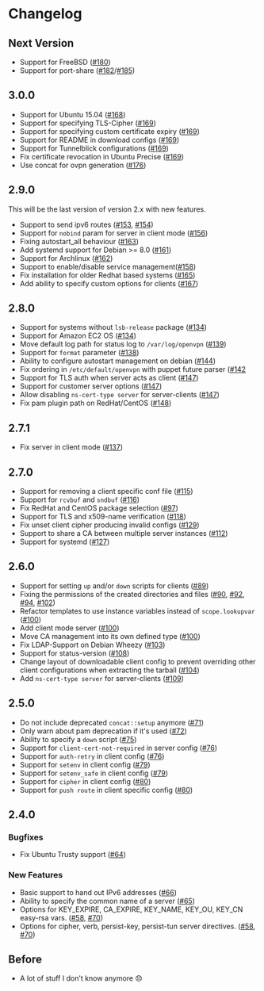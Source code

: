 # Changelog

## Next Version

* Support for FreeBSD ([#180](https://github.com/luxflux/puppet-openvpn/pull/180))
* Support for port-share ([#182](https://github.com/luxflux/puppet-openvpn/issues/182)/[#185](https://github.com/luxflux/puppet-openvpn/pull/185))

## 3.0.0

* Support for Ubuntu 15.04 ([#168](https://github.com/luxflux/puppet-openvpn/pull/168))
* Support for specifying TLS-Cipher ([#169](https://github.com/luxflux/puppet-openvpn/pull/169))
* Support for specifying custom certificate expiry ([#169](https://github.com/luxflux/puppet-openvpn/pull/169))
* Support for README in download configs ([#169](https://github.com/luxflux/puppet-openvpn/pull/169))
* Support for Tunnelblick configurations ([#169](https://github.com/luxflux/puppet-openvpn/pull/169))
* Fix certificate revocation in Ubuntu Precise ([#169](https://github.com/luxflux/puppet-openvpn/pull/169))
* Use concat for ovpn generation ([#176](https://github.com/luxflux/puppet-openvpn/pull/176))

## 2.9.0

This will be the last version of version 2.x with new features.

* Support to send ipv6 routes ([#153](https://github.com/luxflux/puppet-openvpn/pull/153), [#154](https://github.com/luxflux/puppet-openvpn/pull/154))
* Support for `nobind` param for server in client mode ([#156](https://github.com/luxflux/puppet-openvpn/pull/156))
* Fixing autostart_all behaviour ([#163](https://github.com/luxflux/puppet-openvpn/pull/163))
* Add systemd support for Debian >= 8.0 ([#161](https://github.com/luxflux/puppet-openvpn/pull/161))
* Support for Archlinux ([#162](https://github.com/luxflux/puppet-openvpn/pull/162))
* Support to enable/disable service management([#158](https://github.com/luxflux/puppet-openvpn/pull/158))
* Fix installation for older Redhat based systems ([#165](https://github.com/luxflux/puppet-openvpn/pull/165))
* Add ability to specify custom options for clients ([#167](https://github.com/luxflux/puppet-openvpn/pull/167))

## 2.8.0

* Support for systems without `lsb-release` package ([#134](https://github.com/luxflux/puppet-openvpn/pull/134))
* Support for Amazon EC2 OS ([#134](https://github.com/luxflux/puppet-openvpn/pull/134))
* Move default log path for status log to `/var/log/openvpn` ([#139](https://github.com/luxflux/puppet-openvpn/pull/139))
* Support for `format` parameter ([#138](https://github.com/luxflux/puppet-openvpn/pull/138))
* Ability to configure autostart management on debian ([#144](https://github.com/luxflux/puppet-openvpn/pull/144))
* Fix ordering in `/etc/default/openvpn` with puppet future parser ([#142](https://github.com/luxflux/puppet-openvpn/issues/142)
* Support for TLS auth when server acts as client ([#147](https://github.com/luxflux/puppet-openvpn/pull/147))
* Support for customer server options ([#147](https://github.com/luxflux/puppet-openvpn/pull/147))
* Allow disabling `ns-cert-type server` for server-clients ([#147](https://github.com/luxflux/puppet-openvpn/pull/147))
* Fix pam plugin path on RedHat/CentOS ([#148](https://github.com/luxflux/puppet-openvpn/pull/148))

## 2.7.1

* Fix server in client mode ([#137](https://github.com/luxflux/puppet-openvpn/pull/137))

## 2.7.0

* Support for removing a client specific conf file ([#115](https://github.com/luxflux/puppet-openvpn/pull/115))
* Support for `rcvbuf` and `sndbuf` ([#116](https://github.com/luxflux/puppet-openvpn/pull/116))
* Fix RedHat and CentOS package selection ([#97](https://github.com/luxflux/puppet-openvpn/pull/97))
* Support for TLS and x509-name verification ([#118](https://github.com/luxflux/puppet-openvpn/pull/118))
* Fix unset client cipher producing invalid configs ([#129](https://github.com/luxflux/puppet-openvpn/pull/129))
* Support to share a CA between multiple server instances ([#112](https://github.com/luxflux/puppet-openvpn/pull/112))
* Support for systemd ([#127](https://github.com/luxflux/puppet-openvpn/pull/127))

## 2.6.0

* Support for setting `up` and/or `down` scripts for clients  ([#89](https://github.com/luxflux/puppet-openvpn/pull/89))
* Fixing the permissions of the created directories and files ([#90](https://github.com/luxflux/puppet-openvpn/pull/90), [#92](https://github.com/luxflux/puppet-openvpn/pull/92), [#94](https://github.com/luxflux/puppet-openvpn/pull/94), [#102](https://github.com/luxflux/puppet-openvpn/pull/102))
* Refactor templates to use instance variables instead of `scope.lookupvar` ([#100](https://github.com/luxflux/puppet-openvpn/pull/100))
* Add client mode server ([#100](https://github.com/luxflux/puppet-openvpn/pull/100))
* Move CA management into its own defined type ([#100](https://github.com/luxflux/puppet-openvpn/pull/100))
* Fix LDAP-Support on Debian Wheezy ([#103](https://github.com/luxflux/puppet-openvpn/pull/103))
* Support for status-version ([#108](https://github.com/luxflux/puppet-openvpn/pull/108))
* Change layout of downloadable client config to prevent overriding other client configurations when extracting the tarball ([#104](https://github.com/luxflux/puppet-openvpn/pull/104))
* Add `ns-cert-type server` for server-clients ([#109](https://github.com/luxflux/puppet-openvpn/pull/109))

## 2.5.0

* Do not include deprecated `concat::setup` anymore ([#71](https://github.com/luxflux/puppet-openvpn/pull/71))
* Only warn about pam deprecation if it's used ([#72](https://github.com/luxflux/puppet-openvpn/pull/72))
* Ability to specify a `down` script ([#75](https://github.com/luxflux/puppet-openvpn/pull/75))
* Support for `client-cert-not-required` in server config ([#76](https://github.com/luxflux/puppet-openvpn/pull/76))
* Support for `auth-retry` in client config ([#76](https://github.com/luxflux/puppet-openvpn/pull/76))
* Support for `setenv` in client config ([#79](https://github.com/luxflux/puppet-openvpn/pull/79))
* Support for `setenv_safe` in client config ([#79](https://github.com/luxflux/puppet-openvpn/pull/79))
* Support for `cipher` in client config ([#80](https://github.com/luxflux/puppet-openvpn/pull/80))
* Support for `push route` in client specific config ([#80](https://github.com/luxflux/puppet-openvpn/pull/80))

## 2.4.0

### Bugfixes
* Fix Ubuntu Trusty support ([#64](https://github.com/luxflux/puppet-openvpn/pull/64))

### New Features
* Basic support to hand out IPv6 addresses ([#66](https://github.com/luxflux/puppet-openvpn/pull/66))
* Ability to specify the common name of a server ([#65](https://github.com/luxflux/puppet-openvpn/pull/65))
* Options for KEY_EXPIRE, CA_EXPIRE, KEY_NAME, KEY_OU, KEY_CN easy-rsa vars. ([#58](https://github.com/luxflux/puppet-openvpn/pull/58), [#70](https://github.com/luxflux/puppet-openvpn/pull/70))
* Options for cipher, verb, persist-key, persist-tun server directives. ([#58](https://github.com/luxflux/puppet-openvpn/pull/58), [#70](https://github.com/luxflux/puppet-openvpn/pull/70))


## Before

* A lot of stuff I don't know anymore :disappointed:
